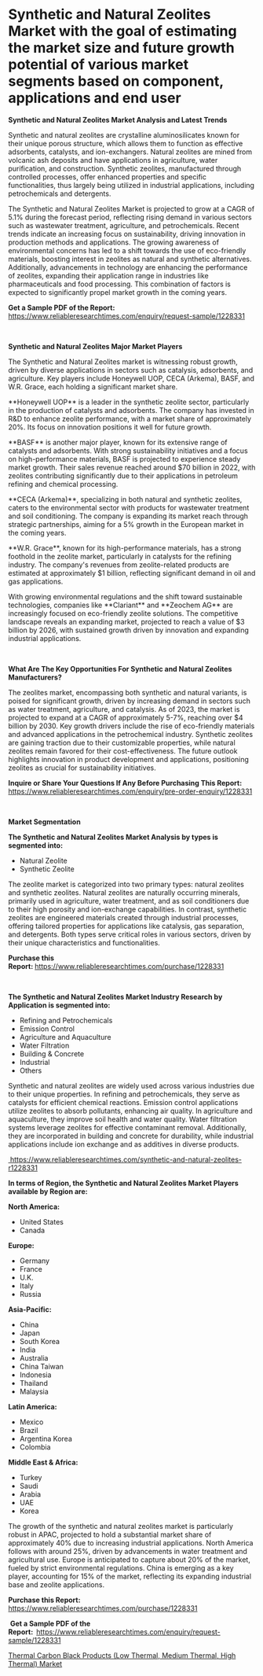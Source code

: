 <p><h1>Synthetic and Natural Zeolites Market with the goal of estimating the market size and future growth potential of various market segments based on component, applications and end user</h1></p><p><strong>Synthetic and Natural Zeolites Market Analysis and Latest Trends</strong></p>
<p><p>Synthetic and natural zeolites are crystalline aluminosilicates known for their unique porous structure, which allows them to function as effective adsorbents, catalysts, and ion-exchangers. Natural zeolites are mined from volcanic ash deposits and have applications in agriculture, water purification, and construction. Synthetic zeolites, manufactured through controlled processes, offer enhanced properties and specific functionalities, thus largely being utilized in industrial applications, including petrochemicals and detergents.</p><p>The Synthetic and Natural Zeolites Market is projected to grow at a CAGR of 5.1% during the forecast period, reflecting rising demand in various sectors such as wastewater treatment, agriculture, and petrochemicals. Recent trends indicate an increasing focus on sustainability, driving innovation in production methods and applications. The growing awareness of environmental concerns has led to a shift towards the use of eco-friendly materials, boosting interest in zeolites as natural and synthetic alternatives. Additionally, advancements in technology are enhancing the performance of zeolites, expanding their application range in industries like pharmaceuticals and food processing. This combination of factors is expected to significantly propel market growth in the coming years.</p></p>
<p><strong>Get a Sample PDF of the Report:&nbsp;</strong> <a href="https://www.reliableresearchtimes.com/enquiry/request-sample/1228331?utm_campaign=2206&utm_medium=2&utm_source=Github&utm_content=ia&utm_term=02022025&utm_id=synthetic-and-natural-zeolites">https://www.reliableresearchtimes.com/enquiry/request-sample/1228331</a></p>
<p>&nbsp;</p>
<p><strong>Synthetic and Natural Zeolites Major Market Players</strong></p>
<p><p>The Synthetic and Natural Zeolites market is witnessing robust growth, driven by diverse applications in sectors such as catalysis, adsorbents, and agriculture. Key players include Honeywell UOP, CECA (Arkema), BASF, and W.R. Grace, each holding a significant market share.</p><p>**Honeywell UOP** is a leader in the synthetic zeolite sector, particularly in the production of catalysts and adsorbents. The company has invested in R&D to enhance zeolite performance, with a market share of approximately 20%. Its focus on innovation positions it well for future growth.</p><p>**BASF** is another major player, known for its extensive range of catalysts and adsorbents. With strong sustainability initiatives and a focus on high-performance materials, BASF is projected to experience steady market growth. Their sales revenue reached around $70 billion in 2022, with zeolites contributing significantly due to their applications in petroleum refining and chemical processing.</p><p>**CECA (Arkema)**, specializing in both natural and synthetic zeolites, caters to the environmental sector with products for wastewater treatment and soil conditioning. The company is expanding its market reach through strategic partnerships, aiming for a 5% growth in the European market in the coming years.</p><p>**W.R. Grace**, known for its high-performance materials, has a strong foothold in the zeolite market, particularly in catalysts for the refining industry. The company's revenues from zeolite-related products are estimated at approximately $1 billion, reflecting significant demand in oil and gas applications.</p><p>With growing environmental regulations and the shift toward sustainable technologies, companies like **Clariant** and **Zeochem AG** are increasingly focused on eco-friendly zeolite solutions. The competitive landscape reveals an expanding market, projected to reach a value of $3 billion by 2026, with sustained growth driven by innovation and expanding industrial applications.</p></p>
<p>&nbsp;</p>
<p><strong>What Are The Key Opportunities For Synthetic and Natural Zeolites Manufacturers?</strong></p>
<p><p>The zeolites market, encompassing both synthetic and natural variants, is poised for significant growth, driven by increasing demand in sectors such as water treatment, agriculture, and catalysis. As of 2023, the market is projected to expand at a CAGR of approximately 5-7%, reaching over $4 billion by 2030. Key growth drivers include the rise of eco-friendly materials and advanced applications in the petrochemical industry. Synthetic zeolites are gaining traction due to their customizable properties, while natural zeolites remain favored for their cost-effectiveness. The future outlook highlights innovation in product development and applications, positioning zeolites as crucial for sustainability initiatives.</p></p>
<p><strong>Inquire or Share Your Questions If Any Before Purchasing This Report:</strong> <a href="https://www.reliableresearchtimes.com/enquiry/pre-order-enquiry/1228331?utm_campaign=2206&utm_medium=2&utm_source=Github&utm_content=ia&utm_term=02022025&utm_id=synthetic-and-natural-zeolites">https://www.reliableresearchtimes.com/enquiry/pre-order-enquiry/1228331</a></p>
<p>&nbsp;</p>
<p><strong>Market Segmentation</strong></p>
<p><strong>The Synthetic and Natural Zeolites Market Analysis by types is segmented into:</strong></p>
<p><ul><li>Natural Zeolite</li><li>Synthetic Zeolite</li></ul></p>
<p><p>The zeolite market is categorized into two primary types: natural zeolites and synthetic zeolites. Natural zeolites are naturally occurring minerals, primarily used in agriculture, water treatment, and as soil conditioners due to their high porosity and ion-exchange capabilities. In contrast, synthetic zeolites are engineered materials created through industrial processes, offering tailored properties for applications like catalysis, gas separation, and detergents. Both types serve critical roles in various sectors, driven by their unique characteristics and functionalities.</p></p>
<p><strong>Purchase this Report:&nbsp;</strong><a href="https://www.reliableresearchtimes.com/purchase/1228331?utm_campaign=2206&utm_medium=2&utm_source=Github&utm_content=ia&utm_term=02022025&utm_id=synthetic-and-natural-zeolites">https://www.reliableresearchtimes.com/purchase/1228331</a></p>
<p>&nbsp;</p>
<p><strong>The Synthetic and Natural Zeolites Market Industry Research by Application is segmented into:</strong></p>
<p><ul><li>Refining and Petrochemicals</li><li>Emission Control</li><li>Agriculture and Aquaculture</li><li>Water Filtration</li><li>Building & Concrete</li><li>Industrial</li><li>Others</li></ul></p>
<p><p>Synthetic and natural zeolites are widely used across various industries due to their unique properties. In refining and petrochemicals, they serve as catalysts for efficient chemical reactions. Emission control applications utilize zeolites to absorb pollutants, enhancing air quality. In agriculture and aquaculture, they improve soil health and water quality. Water filtration systems leverage zeolites for effective contaminant removal. Additionally, they are incorporated in building and concrete for durability, while industrial applications include ion exchange and as additives in diverse products.</p></p>
<p><a href="https://www.reliableresearchtimes.com/synthetic-and-natural-zeolites-r1228331?utm_campaign=2206&utm_medium=2&utm_source=Github&utm_content=ia&utm_term=02022025&utm_id=synthetic-and-natural-zeolites">&nbsp;https://www.reliableresearchtimes.com/synthetic-and-natural-zeolites-r1228331</a></p>
<p><strong>In terms of Region, the Synthetic and Natural Zeolites Market Players available by Region are:</strong></p>
<p>
    <p> <strong> North America: </strong>
        <ul>
            <li>United States</li>
            <li>Canada</li>
        </ul>
        </p> 
    <p> <strong> Europe: </strong>
        <ul>
            <li>Germany</li>
            <li>France</li>
            <li>U.K.</li>
            <li>Italy</li>
            <li>Russia</li>
        </ul>
        </p> 
    <p> <strong> Asia-Pacific: </strong>
        <ul>
            <li>China</li>
            <li>Japan</li>
            <li>South Korea</li>
            <li>India</li>
            <li>Australia</li>
            <li>China Taiwan</li>
            <li>Indonesia</li>
            <li>Thailand</li>
            <li>Malaysia</li>
        </ul>
        </p> 
    <p> <strong> Latin America: </strong>
        <ul>
            <li>Mexico</li>
            <li>Brazil</li>
            <li>Argentina Korea</li>
            <li>Colombia</li>
        </ul>
        </p> 
    <p> <strong> Middle East & Africa: </strong>
        <ul>
            <li>Turkey</li>
            <li>Saudi</li>
            <li>Arabia</li>
            <li>UAE</li>
            <li>Korea</li>
        </ul>
    </p>
    </p>
<p><p>The growth of the synthetic and natural zeolites market is particularly robust in APAC, projected to hold a substantial market share of approximately 40% due to increasing industrial applications. North America follows with around 25%, driven by advancements in water treatment and agricultural use. Europe is anticipated to capture about 20% of the market, fueled by strict environmental regulations. China is emerging as a key player, accounting for 15% of the market, reflecting its expanding industrial base and zeolite applications.</p></p>
<p><strong>Purchase this Report: </strong><a href="https://www.reliableresearchtimes.com/purchase/1228331?utm_campaign=2206&utm_medium=2&utm_source=Github&utm_content=ia&utm_term=02022025&utm_id=synthetic-and-natural-zeolites">https://www.reliableresearchtimes.com/purchase/1228331</a></p>
<p>&nbsp;<strong>Get a Sample PDF of the Report:&nbsp;&nbsp;</strong><a href="https://www.reliableresearchtimes.com/enquiry/request-sample/1228331?utm_campaign=2206&utm_medium=2&utm_source=Github&utm_content=ia&utm_term=02022025&utm_id=synthetic-and-natural-zeolites">https://www.reliableresearchtimes.com/enquiry/request-sample/1228331</a></p>
<p><strong></strong></p>
<p><p><a href="https://github.com/wwwkeltoum/Market-Research-Report-List-5/blob/main/thermal-carbon-black-products-low-thermal-medium-thermal-high-thermal-market.md?utm_campaign=2206&utm_medium=2&utm_source=Github&utm_content=ia&utm_term=02022025&utm_id=synthetic-and-natural-zeolites">Thermal Carbon Black Products (Low Thermal, Medium Thermal, High Thermal) Market</a></p></p>